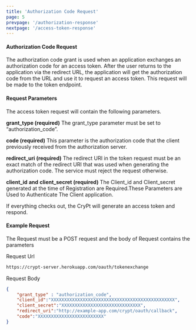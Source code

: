 ```yaml
---
title: 'Authorization Code Request'
page: 5
prevpage: '/authorization-response'
nextpage: '/access-token-response'
---
```


#### Authorization Code Request

The authorization code grant is used when an application exchanges an authorization code for an access token. After the user returns to the application via the redirect URL, the application will get the authorization code from the URL and use it to request an access token. This request will be made to the token endpoint.

#### Request Parameters

The access token request will contain the following parameters.

**grant_type (required)**
The grant_type parameter must be set to “authorization_code”.

**code (required)**
This parameter is the authorization code that the client previously received from the authorization server.

**redirect_uri (required)**
The redirect URI in the token request must be an exact match of the redirect URI that was used when generating the authorization code. The service must reject the request otherwise.

**client_id** **and** **client_secret (required)**
The Client_id and Client_secret generated at the time of Registration are Required.These Parameters are Used to Authenticate The Client application.

If everything checks out, the CryPt will generate an access token and respond.

#### Example Request

The Request must be a POST request and the body of Request contains the parameters

Request Url 
```html
https://crypt-server.herokuapp.com/oauth/tokenexchange
```

Request Body
```Json
{
    "grant_type" : "authorization_code",
    "client_id":"XXXXXXXXXXXXXXXXXXXXXXXXXXXXXXXXXXXXXXXXXXXXXXX",
    "client_secret":"XXXXXXXXXXXXXXXXXXXXXXXXXXXXXX",
    "redirect_uri":"http://example-app.com/crypt/oauth/callback",
    "code":"XXXXXXXXXXXXXXXXXXXXXXXXX"
}
```